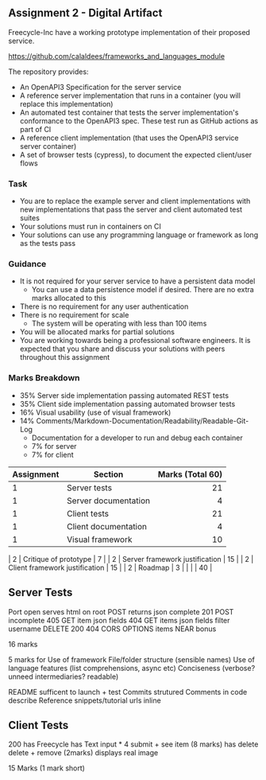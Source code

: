 Assignment 2 - Digital Artifact
------------

Freecycle-Inc have a working prototype implementation of their proposed service.

https://github.com/calaldees/frameworks_and_languages_module

The repository provides:
* An OpenAPI3 Specification for the server service
* A reference server implementation that runs in a container (you will replace this implementation)
* An automated test container that tests the server implementation's conformance to the OpenAPI3 spec. These test run as GitHub actions as part of CI
* A reference client implementation (that uses the OpenAPI3 service server container)
* A set of browser tests (cypress), to document the expected client/user flows

### Task
* You are to replace the example server and client implementations with new implementations that pass the server and client automated test suites
* Your solutions must run in containers on CI
* Your solutions can use any programming language or framework as long as the tests pass

### Guidance

* It is not required for your server service to have a persistent data model
  * You can use a data persistence model if desired. There are no extra marks allocated to this
* There is no requirement for any user authentication
* There is no requirement for scale
  * The system will be operating with less than 100 items
* You will be allocated marks for partial solutions
* You are working towards being a professional software engineers. It is expected that you share and discuss your solutions with peers throughout this assignment


### Marks Breakdown

* 35% Server side implementation passing automated REST tests
* 35% Client side implementation passing automated browser tests
* 16% Visual usability (use of visual framework)
* 14% Comments/Markdown-Documentation/Readability/Readable-Git-Log
  * Documentation for a developer to run and debug each container
  * 7% for server
  * 7% for client



| Assignment | Section | Marks (Total 60) |
|---|--------------------------------|---:|
| 1 | Server tests                   | 21 |
| 1 | Server documentation           |  4 |
| 1 | Client tests                   | 21 |
| 1 | Client documentation           |  4 |
| 1 | Visual framework               | 10 |


| 2 | Critique of prototype          |  7 |
| 2 | Server framework justification | 15 |
| 2 | Client framework justification | 15 |
| 2 | Roadmap                        |  3 |
|   |                                | 40 |

Server Tests
------------


Port open
serves html on root
POST
 returns json
 complete 201
POST
 incomplete 405
GET item
 json
 fields
 404
GET items
 json
 fields
 filter username
DELETE
 200
 404
CORS
  OPTIONS
  items
NEAR
 bonus

16 marks

5 marks for
Use of framework
File/folder structure (sensible names)
Use of language features (list comprehensions, async etc)
Conciseness (verbose? unneed intermediaries? readable)

README sufficent to launch + test
Commits strutured
Comments in code describe
Reference snippets/tutorial urls inline


Client Tests
------------

200
has Freecycle
has Text input * 4
submit + see item (8 marks)
has delete
delete + remove (2marks)
displays real image

15 Marks (1 mark short)


